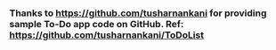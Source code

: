 ### Thanks to https://github.com/tusharnankani for providing sample To-Do app code on GitHub. Ref: https://github.com/tusharnankani/ToDoList